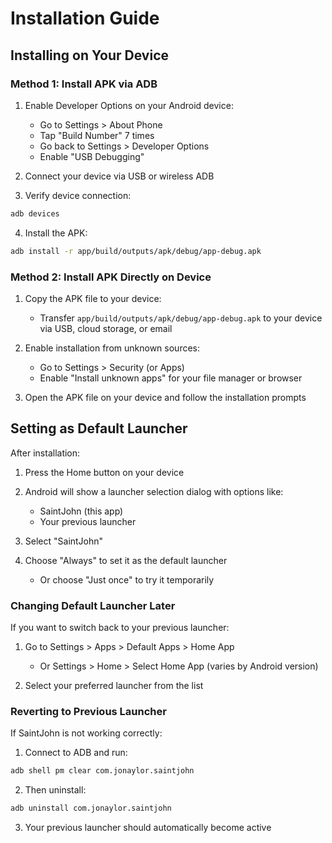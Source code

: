 # Installation Guide

## Installing on Your Device

### Method 1: Install APK via ADB

1. Enable Developer Options on your Android device:
   - Go to Settings > About Phone
   - Tap "Build Number" 7 times
   - Go back to Settings > Developer Options
   - Enable "USB Debugging"

2. Connect your device via USB or wireless ADB

3. Verify device connection:
```bash
adb devices
```

4. Install the APK:
```bash
adb install -r app/build/outputs/apk/debug/app-debug.apk
```

### Method 2: Install APK Directly on Device

1. Copy the APK file to your device:
   - Transfer `app/build/outputs/apk/debug/app-debug.apk` to your device via USB, cloud storage, or email

2. Enable installation from unknown sources:
   - Go to Settings > Security (or Apps)
   - Enable "Install unknown apps" for your file manager or browser

3. Open the APK file on your device and follow the installation prompts

## Setting as Default Launcher

After installation:

1. Press the Home button on your device

2. Android will show a launcher selection dialog with options like:
   - SaintJohn (this app)
   - Your previous launcher

3. Select "SaintJohn"

4. Choose "Always" to set it as the default launcher
   - Or choose "Just once" to try it temporarily

### Changing Default Launcher Later

If you want to switch back to your previous launcher:

1. Go to Settings > Apps > Default Apps > Home App
   - Or Settings > Home > Select Home App (varies by Android version)

2. Select your preferred launcher from the list

### Reverting to Previous Launcher

If SaintJohn is not working correctly:

1. Connect to ADB and run:
```bash
adb shell pm clear com.jonaylor.saintjohn
```

2. Then uninstall:
```bash
adb uninstall com.jonaylor.saintjohn
```

3. Your previous launcher should automatically become active
